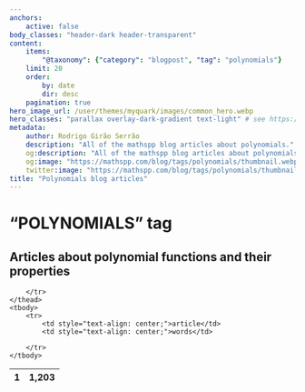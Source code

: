 ```yaml
---
anchors:
    active: false
body_classes: "header-dark header-transparent"
content:
    items:
        "@taxonomy": {"category": "blogpost", "tag": "polynomials"}
    limit: 20
    order:
        by: date
        dir: desc
    pagination: true
hero_image_url: /user/themes/myquark/images/common_hero.webp
hero_classes: "parallax overlay-dark-gradient text-light" # see https://demo.getgrav.org/blog-skeleton/blog/hero-classes
metadata:
    author: Rodrigo Girão Serrão
    description: "All of the mathspp blog articles about polynomials."
    og:description: "All of the mathspp blog articles about polynomials."
    og:image: "https://mathspp.com/blog/tags/polynomials/thumbnail.webp"
    twitter:image: "https://mathspp.com/blog/tags/polynomials/thumbnail.webp"
title: "Polynomials blog articles"
---
```


# “POLYNOMIALS” tag


## Articles about polynomial functions and their properties



<table class="stats-table">
    <thead>
        <tr>
            <th style="text-align: center;">1</th>
            <th style="text-align: center;">1,203</th>
            
        </tr>
    </thead>
    <tbody>
        <tr>
            <td style="text-align: center;">article</td>
            <td style="text-align: center;">words</td>
            
        </tr>
    </tbody>
</table>